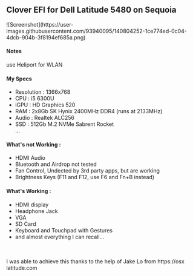 <h2>Clover EFI for Dell Latitude 5480 on Sequoia</h2>
![Screenshot](https://user-images.githubusercontent.com/93940095/140804252-1ce774ed-0c04-4dcb-904b-3f8194ef685a.png)
 <br>
<h4>Notes</h4>
<p>use Heliport for WLAN</p>
<h4>My Specs</h4>
<ul>
 <li>Resolution : 1366x768</li>
 <li>CPU : i5 6300U</li>
 <li>iGPU : HD Graphics 520</li>
 <li>RAM : 2x8Gb SK Hynix 2400MHz DDR4 (runs at 2133MHz)</li>
 <li>Audio : Realtek ALC256</li>
 <li>SSD : 512Gb M.2 NVMe Sabrent Rocket</li>
 ...
</ul>
<h4>What's not Working :</h4>
<ul>
 <li>HDMI Audio</li>
 <li>Bluetooth and Airdrop not tested</li>
 <li>Fan Control, Undected by 3rd party apps, but are working</li>
 <li>Brightness Keys (F11 and F12, use F6 and Fn+B instead)</li>
</ul>
<h4>What's Working :</h4>
<ul>
  <li>HDMI display</li>
  <li>Headphone Jack</li>
  <li>VGA</li>
  <li>SD Card</li>
  <li>Keyboard and Touchpad with Gestures</li>
  <li>and almost everything I can recall...</li>
</ul>
<br><br>
I was able to achieve this thanks to the help of Jake Lo from https://osx latitude.com

